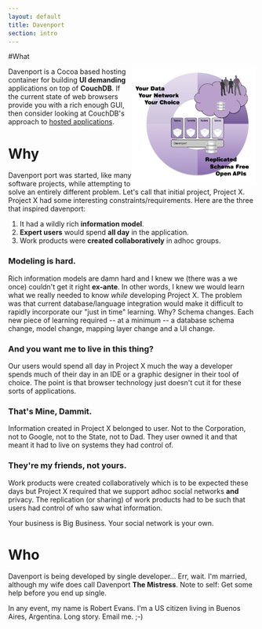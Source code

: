 ```yaml
---
layout: default
title: Davenport
section: intro
---
```



#What

<a href="images/davenport-architecture-1.png"><img src="images/davenport-architecture-1.png" border="0" width="50%" align="right"/></a> 

Davenport is a Cocoa based hosting container for building **UI demanding** applications on top of **CouchDB**. If the current state of web browsers provide you with a rich enough GUI, then consider looking at CouchDB's approach to [hosted applications](http://books.couchdb.org/relax/hosted-applications). 

# Why

Davenport port was started, like many software projects, while attempting to solve an entirely different problem. Let's call that initial project, Project X. Project X had some interesting constraints/requirements. Here are the three that inspired davenport:  

1. It had a wildly rich **information model**. 
2. **Expert users** would spend **all day** in the application.
3. Work products were **created collaboratively** in adhoc groups.


### Modeling is hard. 

Rich information models are damn hard and I knew we (there was a we once) couldn't get it right **ex-ante**. In other words, I knew we would learn what we really needed to know *while* developing Project X. The problem was that current database/language integration would make it difficult to rapidly incorporate our "just in time" learning. Why? Schema changes. Each new piece of learning required -- at a minimum -- a database schema change, model change, mapping layer change and a UI change.

### And you want me to live in this thing? 

Our users would spend all day in Project X much the way a developer spends much of their day in an IDE or a graphic designer in their tool of choice. The point is that browser technology just doesn't cut it for these sorts of applications. 

### That's Mine, Dammit. 

Information created in Project X belonged to user. Not to the Corporation, not to Google, not to the State, not to Dad. They user owned it and that meant it had to live on systems they had control of.

### They're my friends, not yours. 

Work products were created collaboratively which is to be expected these days but Project X required that we support adhoc social networks **and** privacy. The replication (or sharing) of work products had to be such that users had control of who saw what information. 

Your business is Big Business. Your social network is your own.

# Who

Davenport is being developed by single developer... Err, wait. I'm married, although my wife does call Davenport **The Mistress**. Note to self: Get some help before you end up single. 

In any event, my name is Robert Evans. I'm a US citizen living in Buenos Aires, Argentina. Long story. Email me. ;-)  



